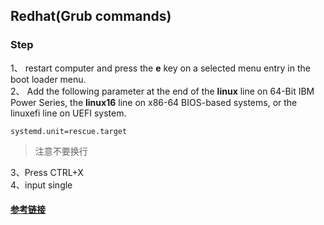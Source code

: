 ## Redhat(Grub commands)
### Step
1、 restart computer and press the **e** key on a selected menu entry in the boot loader menu.  
2、 Add the following parameter at the end of the **linux** line on 64-Bit IBM Power Series, the **linux16** line on x86-64 BIOS-based systems, or the linuxefi line on UEFI system.  
```shell
systemd.unit=rescue.target
```
> 注意不要换行  

3、Press CTRL+X  
4、input single

#### [参考链接](https://docs.fedoraproject.org/en-US/fedora/f28/system-administrators-guide/kernel-module-driver-configuration/Working_with_the_GRUB_2_Boot_Loader/)
